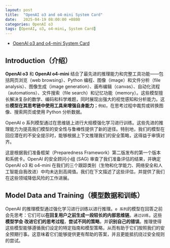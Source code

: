 ```yaml
---
layout: post
title:  "OpenAI o3 and o4-mini System Card"
date:   2025-04-19 08:00:00 +0800
categories: OpenAI o3
tags: [OpenAI, o3, o4-mini, System Card]
---
```


- [OpenAI o3 and o4-mini System Card](https://cdn.openai.com/pdf/2221c875-02dc-4789-800b-e7758f3722c1/o3-and-o4-mini-system-card.pdf)

## Introduction（介绍）

**OpenAI o3** 和 **OpenAI o4-mini** 结合了最先进的推理能力和完整工具功能——包括网页浏览（web browsing）、Python 编程、图像（image）和文件分析（file analysis）、图像生成（image generation）、画布编辑（canvas）、自动化流程（automations）、文件搜索（file search）和记忆功能（memory）。这些模型擅长解决复杂的数学、编码和科学难题，同时展现出强大的视觉感知和分析能力。这些**模型在其思考链中使用工具来增强自身能力**；`例如`，在思考过程中裁剪或转换图像、搜索网页或使用 Python 分析数据。

OpenAI o 系列模型通过在思维链上进行大规模强化学习进行训练。这些先进的推理能力为提高我们模型的安全性与鲁棒性提供了新的途径。特别地，我们的模型在回应潜在的不安全提示时，能够根据上下文推理我们的安全策略，这得益于审慎对齐。

这是根据我们准备框架（Preparedness Framework）第二版发布的第一个版本和系统卡。OpenAI 的安全顾问小组 (SAG) 审查了我们准备评估的结果，并确定 OpenAI o3 和 o4-mini 在我们的三个跟踪类别（生物和化学能力、网络安全和人工智能自我改进）中均未达到高阈值。我们在下文描述了这些评估，并提供了我们在这些领域降低风险的工作进展。


## Model Data and Training（模型数据和训练）

OpenAI 的推理模型通过强化学习进行训练以进行推理。`o 系列`的模型在回答之前会先思考：它们可以**在回复用户之前生成一段较长的内部思维链**。`通过训练`，这些**模型学会** **改进它们的思考过程**，**尝试不同的策略**，并**识别自己的错误**。推理使得这些模型能够遵循我们设定的特定指南和模型策略，从而有助于它们按照我们的安全预期行事。这意味着它们能够提供更有帮助的答案，并且更能抵抗绕过安全规则的尝试。
